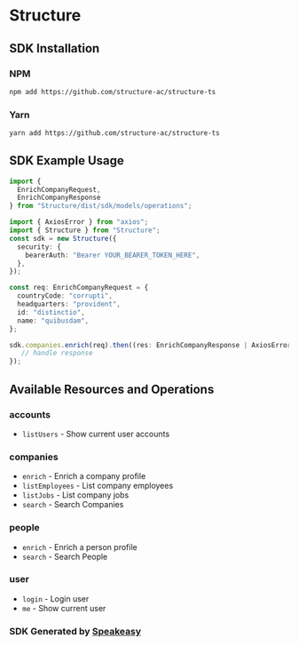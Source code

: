 # Structure

<!-- Start SDK Installation -->
## SDK Installation

### NPM

```bash
npm add https://github.com/structure-ac/structure-ts
```

### Yarn

```bash
yarn add https://github.com/structure-ac/structure-ts
```
<!-- End SDK Installation -->

## SDK Example Usage
<!-- Start SDK Example Usage -->
```typescript
import {
  EnrichCompanyRequest,
  EnrichCompanyResponse
} from "Structure/dist/sdk/models/operations";

import { AxiosError } from "axios";
import { Structure } from "Structure";
const sdk = new Structure({
  security: {
    bearerAuth: "Bearer YOUR_BEARER_TOKEN_HERE",
  },
});

const req: EnrichCompanyRequest = {
  countryCode: "corrupti",
  headquarters: "provident",
  id: "distinctio",
  name: "quibusdam",
};

sdk.companies.enrich(req).then((res: EnrichCompanyResponse | AxiosError) => {
   // handle response
});
```
<!-- End SDK Example Usage -->

<!-- Start SDK Available Operations -->
## Available Resources and Operations


### accounts

* `listUsers` - Show current user accounts

### companies

* `enrich` - Enrich a company profile
* `listEmployees` - List company employees
* `listJobs` - List company jobs
* `search` - Search Companies

### people

* `enrich` - Enrich a person profile
* `search` - Search People

### user

* `login` - Login user
* `me` - Show current user
<!-- End SDK Available Operations -->

### SDK Generated by [Speakeasy](https://docs.speakeasyapi.dev/docs/using-speakeasy/client-sdks)
